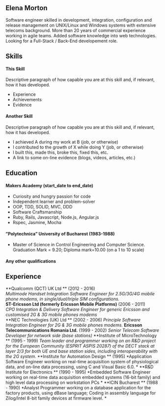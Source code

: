 ## Elena Morton

Software engineer skilled in development, integration, configuration and release management on UNIX/Linux and Windows systems with extensive telecoms background. More than 20 years of commercial experience working in agile teams. Added software knowledge into web technologies. Looking for a Full-Stack / Back-End developement role.

## Skills

#### This Skill

Descriptive paragraph of how capable you are at this skill and, if relevant, how it has developed.

- Experience
- Achievements
- Evidence

#### Another Skill

Descriptive paragraph of how capable you are at this skill and, if relevant, how it has developed.

- I achieved A during my work at B (job, or otherwise)
- I contributed to the growth of X while doing Y (job, or otherwise)
- I built this, made this, broke this, fixed this, etc.
- A link to some on-line evidence (blogs, videos, articles, etc.)

## Education

#### Makers Academy (start_date to end_date)

- Curiosity and hungry passion for code
- Independent learner and problem-solver
- OOP, TDD, SOLID, MVC, DDD
- Software Craftsmanship
- Ruby, Rails, Javascript, Node.js, Angular.js
- Rspec, Jasmine, Mocha

#### ”Polytechnica” University of Bucharest	(1983-1988)

- Master of Science in Control Engineering and Computer Science. Graduation Mark = 9.20; Diploma mark=10.00 (on a 1 to 10 scale)

#### Any other qualifications

## Experience

**Qualcomm (QCT) UK Ltd ** (2012 - 2016)    
*Multimode Handset Integration Software Engineer for 2.5G/3G/4G mobile phone modems, in single/dual/triple SIM configurations.*  
**ST-Ericsson Ltd (formerly Ericsson Mobile Platforms)** (2006 - 2011)   
*CPO Integration & Delivery Software Engineer for generic Ericsson and customised 2G & 3G mobile phones modems*  
**NEC Technologies (UK) Ltd ** (2002 - 2006)
*Principle Software Integration Engineer for 2G & 3G mobile phones modems.*
**Ericsson Telecommunications Romania Ltd.** (1999 - 2002)
*Senior Telecom Software Developer for network side (base stations)*
**Institute of MicroTechnology ** (1995 - 1999)
*Team leader and programmer working on an R&D project for the European Community (ESPRIT ASPIS 20287) of the DECT stack at layer 2/3 for both UE and base station sides, including interoperability with the 2G system.*
**Institute for Automation Design ** (1995)
*Application Software Engineer working on real-time acquisition system of physiological data, and on-line data processing, using C and Visual Basic 6.0. *
**R&D Institute for Electronics ** (1990 - 1995)
*Embedded Software Engineer working on real-time data acquisition embedded systems (16-bit family) and high level data processing on workstation PCs *
**ICIN Bucharest  ** (1988 - 1990)
*Analyst Programmer working on a database application for the factory products, using dBase language; Coding in assembly language for Zilog/Intel 8-bit family devices at firmware level. *